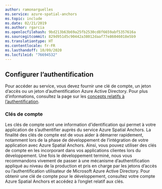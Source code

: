 ```yaml
---
author: ramonarguelles
ms.service: azure-spatial-anchors
ms.topic: include
ms.date: 02/21/2019
ms.author: rgarcia
ms.openlocfilehash: 9bd213b63b69a25fb2530cd8f6659abf5357616a
ms.sourcegitcommit: 829d951d5c90442a38012daaf77e86046018e5b9
ms.translationtype: HT
ms.contentlocale: fr-FR
ms.lasthandoff: 10/09/2020
ms.locfileid: "76694532"
---
```

## <a name="set-up-authentication"></a>Configurer l’authentification

Pour accéder au service, vous devez fournir une clé de compte, un jeton d’accès ou un jeton d’authentification Azure Active Directory. Pour plus d’informations, consultez la page sur les [concepts relatifs à l’authentification](/azure/spatial-anchors/concepts/authentication).

### <a name="account-keys"></a>Clés de compte

Les clés de compte sont une information d’identification qui permet à votre application de s’authentifier auprès du service Azure Spatial Anchors. La finalité des clés de compte est de vous aider à démarrer rapidement, notamment lors de la phase de développement de l’intégration de votre application avec Azure Spatial Anchors. Ainsi, vous pouvez utiliser des clés de compte en les incorporant dans vos applications clientes lors du développement. Une fois le développement terminé, nous vous recommandons vivement de passer à une mécanisme d’authentification appliqué au niveau de la production et pris en charge par les jetons d’accès ou l’authentification utilisateur de Microsoft Azure Active Directory. Pour obtenir une clé de compte pour le développement, consultez votre compte Azure Spatial Anchors et accédez à l’onglet relatif aux clés.
